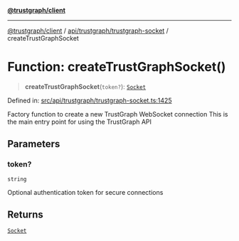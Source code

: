 [**@trustgraph/client**](../../../../README.md)

***

[@trustgraph/client](../../../../README.md) / [api/trustgraph/trustgraph-socket](../README.md) / createTrustGraphSocket

# Function: createTrustGraphSocket()

> **createTrustGraphSocket**(`token?`): [`Socket`](../interfaces/Socket.md)

Defined in: [src/api/trustgraph/trustgraph-socket.ts:1425](https://github.com/trustgraph-ai/trustgraph-ts-client/blob/edcc8c01cf9c2f58c76719d5d2aa7058546360d9/src/api/trustgraph/trustgraph-socket.ts#L1425)

Factory function to create a new TrustGraph WebSocket connection
This is the main entry point for using the TrustGraph API

## Parameters

### token?

`string`

Optional authentication token for secure connections

## Returns

[`Socket`](../interfaces/Socket.md)
